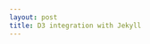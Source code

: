 ```yaml
---
layout: post
title: D3 integration with Jekyll 
---
```



<meta charset="utf-8">
<style>

body {
  margin: 0;
  background: #111;
  min-width: 960px;
}

</style>
<body>
<script src="//d3js.org/d3.v3.min.js"></script>
<script>

var width = Math.max(960, innerWidth),
    height = Math.max(500, innerHeight);

var x1 = width / 2,
    y1 = height / 2,
    x0 = x1,
    y0 = y1,
    i = 0,
    r = 200,
    τ = 2 * Math.PI;

var canvas = d3.select("body").append("canvas")
    .attr("width", width)
    .attr("height", height)
    .on("ontouchstart" in document ? "touchmove" : "mousemove", move);

var context = canvas.node().getContext("2d");
context.globalCompositeOperation = "lighter";
context.lineWidth = 2;

d3.timer(function() {
  context.clearRect(0, 0, width, height);

  var z = d3.hsl(++i % 360, 1, .5).rgb(),
      c = "rgba(" + z.r + "," + z.g + "," + z.b + ",",
      x = x0 += (x1 - x0) * .1,
      y = y0 += (y1 - y0) * .1;

  d3.select({}).transition()
      .duration(2000)
      .ease(Math.sqrt)
      .tween("circle", function() {
        return function(t) {
          context.strokeStyle = c + (1 - t) + ")";
          context.beginPath();
          context.arc(x, y, r * t, 0, τ);
          context.stroke();
        };
      });
});

function move() {
  var mouse = d3.mouse(this);
  x1 = mouse[0];
  y1 = mouse[1];
  d3.event.preventDefault();
}

</script>
